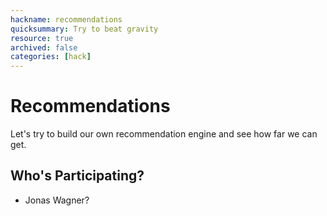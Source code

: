 ```yaml
---
hackname: recommendations
quicksummary: Try to beat gravity
resource: true
archived: false
categories: [hack]
---
```


# Recommendations

Let's try to build our own recommendation engine and see how far we can get.

## Who's Participating?

- Jonas Wagner?
